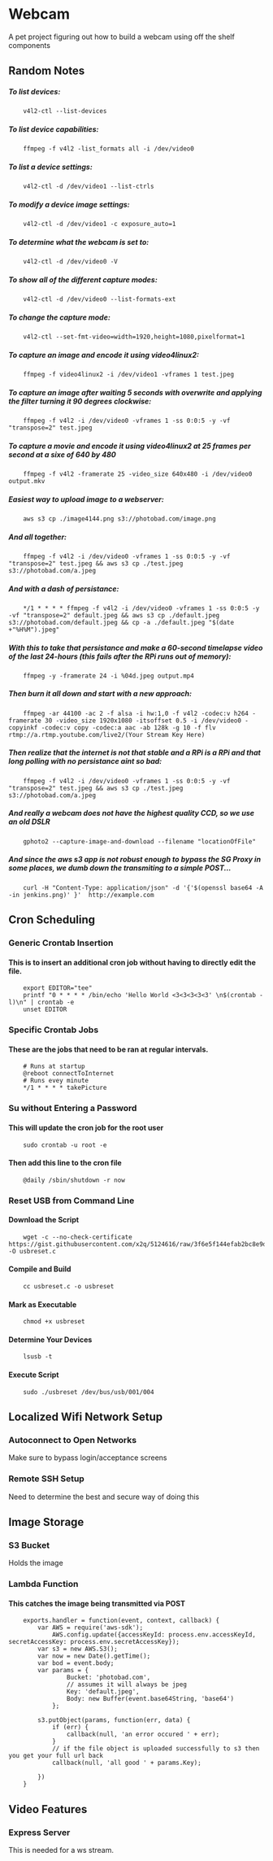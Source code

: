 # Webcam
A pet project figuring out how to build a webcam using off the shelf components

## Random Notes
##### To list devices:
		v4l2-ctl --list-devices

##### To list device capabilities:
		ffmpeg -f v4l2 -list_formats all -i /dev/video0

##### To list a device settings: 
		v4l2-ctl -d /dev/video1 --list-ctrls

##### To modify a device image settings: 
		v4l2-ctl -d /dev/video1 -c exposure_auto=1 

##### To determine what the webcam is set to:
		v4l2-ctl -d /dev/video0 -V

##### To show all of the different capture modes: 
		v4l2-ctl -d /dev/video0 --list-formats-ext

##### To change the capture mode: 
 		v4l2-ctl --set-fmt-video=width=1920,height=1080,pixelformat=1

##### To capture an image and encode it using video4linux2:
		ffmpeg -f video4linux2 -i /dev/video1 -vframes 1 test.jpeg

##### To capture an image after waiting 5 seconds with overwrite and applying the filter turning it 90 degrees clockwise:
		ffmpeg -f v4l2 -i /dev/video0 -vframes 1 -ss 0:0:5 -y -vf "transpose=2" test.jpeg

##### To capture a movie and encode it using video4linux2 at 25 frames per second at a sixe of 640 by 480
		ffmpeg -f v4l2 -framerate 25 -video_size 640x480 -i /dev/video0 output.mkv

##### Easiest way to upload image to a webserver: 
		aws s3 cp ./image4144.png s3://photobad.com/image.png

##### And all together:
		ffmpeg -f v4l2 -i /dev/video0 -vframes 1 -ss 0:0:5 -y -vf "transpose=2" test.jpeg && aws s3 cp ./test.jpeg s3://photobad.com/a.jpeg

##### And with a dash of persistance:
		*/1 * * * * ffmpeg -f v4l2 -i /dev/video0 -vframes 1 -ss 0:0:5 -y -vf "transpose=2" default.jpeg && aws s3 cp ./default.jpeg s3://photobad.com/default.jpeg && cp -a ./default.jpeg "$(date +"%H%M").jpeg" 

##### With this to take that persistance and make a 60-second timelapse video of the last 24-hours (this fails after the RPi runs out of memory):
		ffmpeg -y -framerate 24 -i %04d.jpeg output.mp4

##### Then burn it all down and start with a new approach:
		ffmpeg -ar 44100 -ac 2 -f alsa -i hw:1,0 -f v4l2 -codec:v h264 -framerate 30 -video_size 1920x1080 -itsoffset 0.5 -i /dev/video0 -copyinkf -codec:v copy -codec:a aac -ab 128k -g 10 -f flv rtmp://a.rtmp.youtube.com/live2/(Your Stream Key Here)

##### Then realize that the internet is not that stable and a RPi is a RPi and that long polling with no persistance aint so bad:
		ffmpeg -f v4l2 -i /dev/video0 -vframes 1 -ss 0:0:5 -y -vf "transpose=2" test.jpeg && aws s3 cp ./test.jpeg s3://photobad.com/a.jpeg
		
##### And really a webcam does not have the highest quality CCD, so we use an old DSLR
		gphoto2 --capture-image-and-download --filename "locationOfFile"

##### And since the aws s3 app is not robust enough to bypass the SG Proxy in some places, we dumb down the transmiting to a simple POST...
		curl -H "Content-Type: application/json" -d '{'$(openssl base64 -A -in jenkins.png)' }'  http://example.com



## Cron Scheduling 
### Generic Crontab Insertion
#### This is to insert an additional cron job without having to directly edit the file.
		export EDITOR="tee"
		printf "0 * * * * /bin/echo 'Hello World <3<3<3<3<3' \n$(crontab -l)\n" | crontab -e
		unset EDITOR
### Specific Crontab Jobs
#### These are the jobs that need to be ran at regular intervals.
		# Runs at startup
		@reboot connectToInternet
		# Runs evey minute
		*/1 * * * * takePicture
### Su without Entering a Password
#### This will update the cron job for the root user
		sudo crontab -u root -e
#### Then add this line to the cron file
		@daily /sbin/shutdown -r now
		
### Reset USB from Command Line
#### Download the Script
		wget -c --no-check-certificate https://gist.githubusercontent.com/x2q/5124616/raw/3f6e5f144efab2bc8e9d02b95b8301e1e0eab669/usbreset.c -O usbreset.c
#### Compile and Build
		cc usbreset.c -o usbreset
#### Mark as Executable
		chmod +x usbreset
#### Determine Your Devices
		lsusb -t
#### Execute Script
		sudo ./usbreset /dev/bus/usb/001/004



## Localized Wifi Network Setup
### Autoconnect to Open Networks
Make sure to bypass login/acceptance screens

### Remote SSH Setup
Need to determine the best and secure way of doing this

## Image Storage
### S3 Bucket
Holds the image
### Lambda Function
#### This catches the image being transmitted via POST
		exports.handler = function(event, context, callback) {
			var AWS = require('aws-sdk');
			    AWS.config.update({accessKeyId: process.env.accessKeyId, secretAccessKey: process.env.secretAccessKey});
			var s3 = new AWS.S3();
			var now = new Date().getTime();
			var bod = event.body;
			var params = {
					Bucket: 'photobad.com',
					// assumes it will always be jpeg
					Key: 'default.jpeg',
					Body: new Buffer(event.base64String, 'base64')
				};

			s3.putObject(params, function(err, data) {
				if (err) {
				    callback(null, 'an error occured ' + err);
				}
				// if the file object is uploaded successfully to s3 then you get your full url back
				callback(null, 'all good ' + params.Key);

			})
		}

## Video Features
### Express Server
This is needed for a ws stream. 
		
	
